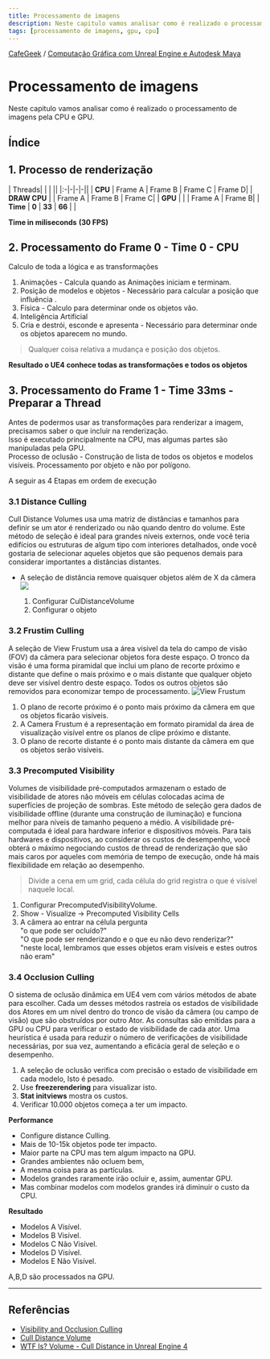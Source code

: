 ```yaml
---
title: Processamento de imagens
description: Neste capitulo vamos analisar como é realizado o processamento de imagens pela CPU e GPU.
tags: [processamento de imagens, gpu, cpu]
---
```


[CafeGeek](https://myerco.github.io/unreal-engine)  / [Computação Gráfica com Unreal Engine e Autodesk Maya](https://myerco.github.io/unreal-engine/ue4_computacao_grafica/index.html)

# Processamento de imagens
Neste capitulo vamos analisar como é realizado o processamento de imagens pela CPU e GPU.

## Índice

<a name="1"></a>
## 1. Processo de renderização

|  Threads|  | |  ||
|:-|-|-|-||
| **CPU** | Frame A | Frame B  | Frame C | Frame D|
| **DRAW CPU** |  | Frame A | Frame B  | Frame C|
| **GPU** |  |  | Frame A | Frame B|
| **Time** | **0** | **33** | **66** | |

**Time in miliseconds**
**(30 FPS)**

<a name="2"></a>
## 2. Processamento do Frame 0 - Time 0 - CPU
Calculo de toda a lógica e as transformações

1. Animações - Calcula quando as Animações iniciam e terminam.
1. Posição de modelos e objetos - Necessário para calcular a posição que influência .
1. Física - Calculo para determinar onde os objetos vão.
1. Inteligência Artificial
1. Cria e destrói, esconde e apresenta - Necessário para determinar onde os objetos aparecem no mundo.

> Qualquer coisa relativa a mudança e posição dos objetos.

**Resultado o UE4 conhece todas as transformações e todos os objetos**

<a name="3"></a>
## 3. Processamento do Frame 1 - Time 33ms - Preparar a Thread
Antes de podermos usar as transformações para renderizar a imagem, precisamos saber o que incluir na renderização.    
Isso é executado principalmente na CPU, mas algumas partes são manipuladas pela GPU.    
Processo de oclusão - Construção de lista de todos os objetos e modelos visíveis.
Processamento por objeto e não por polígono.

A seguir as 4 Etapas em ordem de execução

<a name="3.1"></a>
### 3.1 Distance Culling
Cull Distance Volumes usa uma matriz de distâncias e tamanhos para definir se um ator é renderizado ou não quando dentro do volume. Este método de seleção é ideal para grandes níveis externos, onde você teria edifícios ou estruturas de algum tipo com interiores detalhados, onde você gostaria de selecionar aqueles objetos que são pequenos demais para considerar importantes a distâncias distantes.

- A seleção de distância remove quaisquer objetos além de X da câmera
![](https://docs.unrealengine.com/Images/RenderingAndGraphics/VisibilityCulling/PerActorDistanceCullingSettings.webp)

  1. Configurar CulDistanceVolume
  1. Configurar o objeto

<a name="3.2"></a>  
### 3.2 Frustim Culling
A seleção de View Frustum usa a área visível da tela do campo de visão (FOV) da câmera para selecionar objetos fora deste espaço. O tronco da visão é uma forma piramidal que inclui um plano de recorte próximo e distante que define o mais próximo e o mais distante que qualquer objeto deve ser visível dentro deste espaço. Todos os outros objetos são removidos para economizar tempo de processamento.
![View Frustum](https://docs.unrealengine.com/Images/RenderingAndGraphics/VisibilityCulling/ViewFrustumDiagram.webp)
  1. O plano de recorte próximo é o ponto mais próximo da câmera em que os objetos ficarão visíveis.
  1. A Camera Frustum é a representação em formato piramidal da área de visualização visível entre os planos de clipe próximo e distante.
  1. O plano de recorte distante é o ponto mais distante da câmera em que os objetos serão visíveis.

<a name="3.3"></a>    
### 3.3 Precomputed Visibility
Volumes de visibilidade pré-computados armazenam o estado de visibilidade de atores não móveis em células colocadas acima de superfícies de projeção de sombras. Este método de seleção gera dados de visibilidade offline (durante uma construção de iluminação) e funciona melhor para níveis de tamanho pequeno a médio. A visibilidade pré-computada é ideal para hardware inferior e dispositivos móveis. Para tais hardwares e dispositivos, ao considerar os custos de desempenho, você obterá o máximo negociando custos de thread de renderização que são mais caros por aqueles com memória de tempo de execução, onde há mais flexibilidade em relação ao desempenho.

> Divide a cena em um grid, cada célula do grid registra o que é visível naquele local.

  1. Configurar PrecomputedVisibilityVolume.
  1. Show - Visualize -> Precomputed Visibility Cells
  1. A câmera ao entrar na célula pergunta    
    "o que pode ser ocluído?"   
    "O que pode ser renderizando e o que eu não devo renderizar?"     
    "neste local, lembramos que esses objetos eram visíveis e estes outros não eram"

<a name="3.4"></a>
### 3.4 Occlusion Culling
O sistema de oclusão dinâmica em UE4 vem com vários métodos de abate para escolher. Cada um desses métodos rastreia os estados de visibilidade dos Atores em um nível dentro do tronco de visão da câmera (ou campo de visão) que são obstruídos por outro Ator. As consultas são emitidas para a GPU ou CPU para verificar o estado de visibilidade de cada ator. Uma heurística é usada para reduzir o número de verificações de visibilidade necessárias, por sua vez, aumentando a eficácia geral de seleção e o desempenho.
  1. A seleção de oclusão verifica com precisão o estado de visibilidade em cada modelo, Isto é pesado.
  1. Use **freezerendering** para visualizar isto.
  1. **Stat initviews** mostra os custos.
  1. Verificar 10.000 objetos começa a ter um impacto.

**Performance**
- Configure distance Culling.
- Mais de 10-15k objetos pode ter impacto.
- Maior parte na CPU mas tem algum impacto na GPU.
- Grandes ambientes não ocluem bem,
- A mesma coisa para as partículas.
- Modelos grandes raramente irão ocluir e, assim, aumentar GPU.
- Mas combinar modelos com modelos grandes irá diminuir o custo da CPU.

**Resultado**
- Modelos A Visível.
- Modelos B Visível.
- Modelos C Não Visível.
- Modelos D Visível.
- Modelos E Não Visível.

A,B,D são processados na GPU.

***

## Referências

- [Visibility and Occlusion Culling](https://docs.unrealengine.com/en-US/RenderingAndGraphics/VisibilityCulling/index.html)
- [Cull Distance Volume](https://docs.unrealengine.com/en-US/RenderingAndGraphics/VisibilityCulling/CullDistanceVolume/index.html)
- [WTF Is? Volume - Cull Distance in Unreal Engine 4](https://www.youtube.com/watch?v=g0ML7oJll3w)

